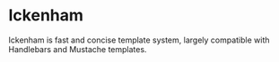 # Ickenham
Ickenham is fast and concise template system, largely compatible with Handlebars and Mustache templates.
